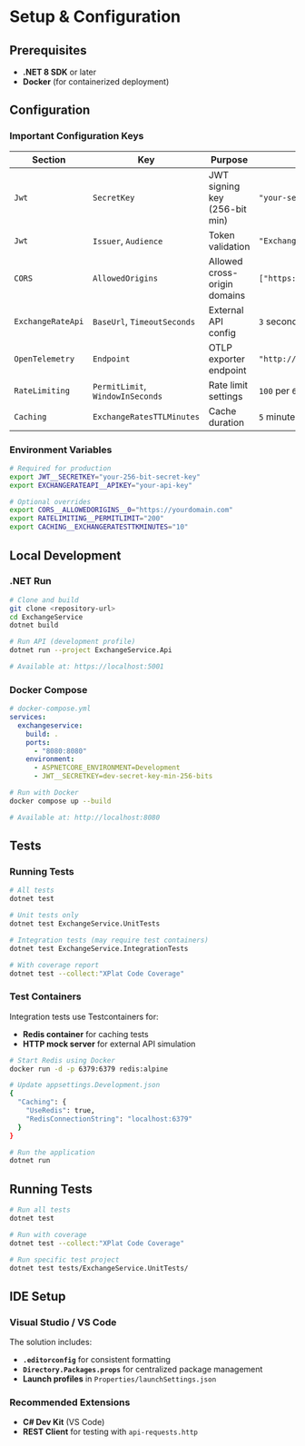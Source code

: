 # Setup & Configuration

## Prerequisites

- **.NET 8 SDK** or later  
- **Docker** (for containerized deployment)

## Configuration

### Important Configuration Keys

| Section | Key | Purpose | Example |
|---------|-----|---------|---------|
| `Jwt` | `SecretKey` | JWT signing key (256-bit min) | `"your-secret-key-here"` |
| `Jwt` | `Issuer`, `Audience` | Token validation | `"ExchangeService"` |
| `CORS` | `AllowedOrigins` | Allowed cross-origin domains | `["https://yourdomain.com"]` |
| `ExchangeRateApi` | `BaseUrl`, `TimeoutSeconds` | External API config | `3` seconds max |
| `OpenTelemetry` | `Endpoint` | OTLP exporter endpoint | `"http://jaeger:14268"` |
| `RateLimiting` | `PermitLimit`, `WindowInSeconds` | Rate limit settings | `100` per `60` seconds |
| `Caching` | `ExchangeRatesTTLMinutes` | Cache duration | `5` minutes |

### Environment Variables

```bash
# Required for production
export JWT__SECRETKEY="your-256-bit-secret-key"
export EXCHANGERATEAPI__APIKEY="your-api-key"

# Optional overrides  
export CORS__ALLOWEDORIGINS__0="https://yourdomain.com"
export RATELIMITING__PERMITLIMIT="200"
export CACHING__EXCHANGERATESTTKMINUTES="10"
```

## Local Development

### .NET Run

```bash
# Clone and build
git clone <repository-url>
cd ExchangeService
dotnet build

# Run API (development profile)
dotnet run --project ExchangeService.Api

# Available at: https://localhost:5001
```

### Docker Compose

```yaml
# docker-compose.yml
services:
  exchangeservice:
    build: .
    ports:
      - "8080:8080"
    environment:
      - ASPNETCORE_ENVIRONMENT=Development
      - JWT__SECRETKEY=dev-secret-key-min-256-bits
```

```bash
# Run with Docker
docker compose up --build

# Available at: http://localhost:8080
```

## Tests

### Running Tests

```bash
# All tests
dotnet test

# Unit tests only
dotnet test ExchangeService.UnitTests

# Integration tests (may require test containers)
dotnet test ExchangeService.IntegrationTests

# With coverage report
dotnet test --collect:"XPlat Code Coverage"
```

### Test Containers

Integration tests use Testcontainers for:
- **Redis container** for caching tests
- **HTTP mock server** for external API simulation

```bash
# Start Redis using Docker
docker run -d -p 6379:6379 redis:alpine

# Update appsettings.Development.json
{
  "Caching": {
    "UseRedis": true,
    "RedisConnectionString": "localhost:6379"
  }
}

# Run the application
dotnet run
```

## Running Tests

```bash
# Run all tests
dotnet test

# Run with coverage
dotnet test --collect:"XPlat Code Coverage"

# Run specific test project
dotnet test tests/ExchangeService.UnitTests/
```

## IDE Setup

### Visual Studio / VS Code

The solution includes:
- **`.editorconfig`** for consistent formatting
- **`Directory.Packages.props`** for centralized package management
- **Launch profiles** in `Properties/launchSettings.json`

### Recommended Extensions

- **C# Dev Kit** (VS Code)
- **REST Client** for testing with `api-requests.http`
